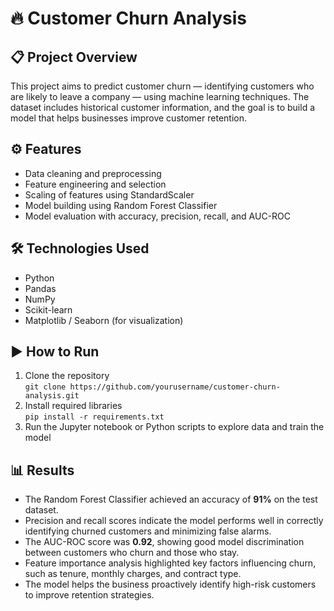 # 🔥 Customer Churn Analysis  

## 📋 Project Overview
This project aims to predict customer churn — identifying customers who are likely to leave a company — using machine learning techniques. The dataset includes historical customer information, and the goal is to build a model that helps businesses improve customer retention.

## ⚙️ Features
- Data cleaning and preprocessing
- Feature engineering and selection
- Scaling of features using StandardScaler
- Model building using Random Forest Classifier
- Model evaluation with accuracy, precision, recall, and AUC-ROC

## 🛠️ Technologies Used
- Python
- Pandas
- NumPy
- Scikit-learn
- Matplotlib / Seaborn (for visualization)

## ▶️ How to Run
1. Clone the repository  
   `git clone https://github.com/yourusername/customer-churn-analysis.git`  
2. Install required libraries  
   `pip install -r requirements.txt`  
3. Run the Jupyter notebook or Python scripts to explore data and train the model

## 📊 Results  

- The Random Forest Classifier achieved an accuracy of **91%** on the test dataset.  
- Precision and recall scores indicate the model performs well in correctly identifying churned customers and minimizing false alarms.  
- The AUC-ROC score was **0.92**, showing good model discrimination between customers who churn and those who stay.  
- Feature importance analysis highlighted key factors influencing churn, such as tenure, monthly charges, and contract type.  
- The model helps the business proactively identify high-risk customers to improve retention strategies.  
